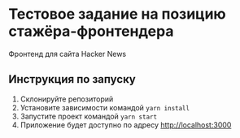 # Тестовое задание на позицию стажёра-фронтендера
Фронтенд для сайта Hacker News

## Инструкция по запуску

1. Склонируйте репозиторий
2. Установите зависимости командой `yarn install`
3. Запустите проект командой `yarn start`
4. Приложение будет доступно по адресу [http://localhost:3000](http://localhost:3000)

